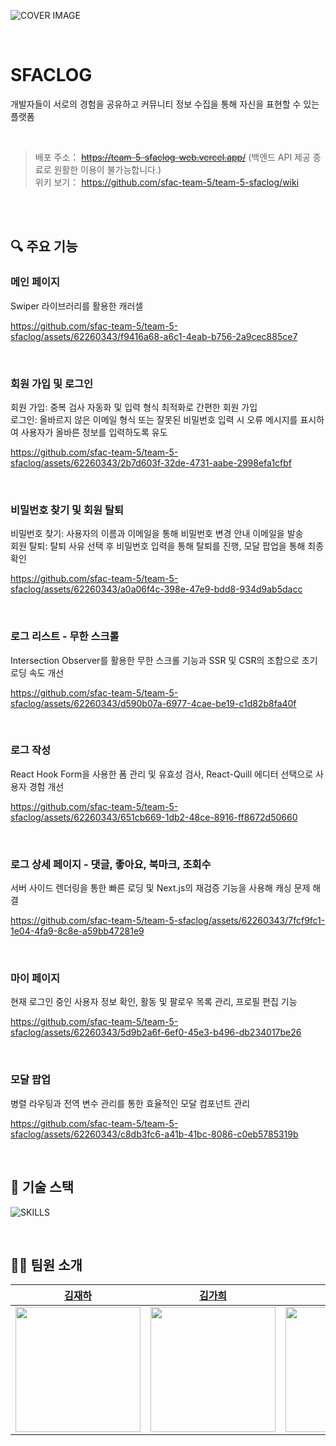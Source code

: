 ![COVER IMAGE](https://github.com/sfac-team-5/team-5-sfaclog/assets/62260343/9756158f-0e99-40e8-ae94-ef988bd13264)

<br />

# SFACLOG
개발자들이 서로의 경험을 공유하고 커뮤니티 정보 수집을 통해 자신을 표현할 수 있는 플랫폼

<br />

> 배포 주소： ~~https://team-5-sfaclog-web.vercel.app/~~ (백엔드 API 제공 종료로 원활한 이용이 불가능합니다.)   
> 위키 보기： https://github.com/sfac-team-5/team-5-sfaclog/wiki

<br />
<br />

## 🔍 주요 기능

### 메인 페이지
Swiper 라이브러리를 활용한 캐러셀

https://github.com/sfac-team-5/team-5-sfaclog/assets/62260343/f9416a68-a6c1-4eab-b756-2a9cec885ce7

<br />

### 회원 가입 및 로그인
회원 가입: 중복 검사 자동화 및 입력 형식 최적화로 간편한 회원 가입  
로그인: 올바르지 않은 이메일 형식 또는 잘못된 비밀번호 입력 시 오류 메시지를 표시하여 사용자가 올바른 정보를 입력하도록 유도

https://github.com/sfac-team-5/team-5-sfaclog/assets/62260343/2b7d603f-32de-4731-aabe-2998efa1cfbf

<br />


### 비밀번호 찾기 및 회원 탈퇴
비밀번호 찾기: 사용자의 이름과 이메일을 통해 비밀번호 변경 안내 이메일을 발송  
회원 탈퇴: 탈퇴 사유 선택 후 비밀번호 입력을 통해 탈퇴를 진행, 모달 팝업을 통해 최종 확인

https://github.com/sfac-team-5/team-5-sfaclog/assets/62260343/a0a06f4c-398e-47e9-bdd8-934d9ab5dacc

<br />


### 로그 리스트 - 무한 스크롤
Intersection Observer를 활용한 무한 스크롤 기능과 SSR 및 CSR의 조합으로 초기 로딩 속도 개선

https://github.com/sfac-team-5/team-5-sfaclog/assets/62260343/d590b07a-6977-4cae-be19-c1d82b8fa40f

<br />


### 로그 작성
React Hook Form을 사용한 폼 관리 및 유효성 검사, React-Quill 에디터 선택으로 사용자 경험 개선

https://github.com/sfac-team-5/team-5-sfaclog/assets/62260343/651cb669-1db2-48ce-8916-ff8672d50660

<br />


### 로그 상세 페이지 - 댓글, 좋아요, 북마크, 조회수
서버 사이드 렌더링을 통한 빠른 로딩 및 Next.js의 재검증 기능을 사용해 캐싱 문제 해결

https://github.com/sfac-team-5/team-5-sfaclog/assets/62260343/7fcf9fc1-1e04-4fa9-8c8e-a59bb47281e9

<br />


### 마이 페이지
현재 로그인 중인 사용자 정보 확인, 활동 및 팔로우 목록 관리, 프로필 편집 기능

https://github.com/sfac-team-5/team-5-sfaclog/assets/62260343/5d9b2a6f-6ef0-45e3-b496-db234017be26

<br />


### 모달 팝업
병렬 라우팅과 전역 변수 관리를 통한 효율적인 모달 컴포넌트 관리

https://github.com/sfac-team-5/team-5-sfaclog/assets/62260343/c8db3fc6-a41b-41bc-8086-c0eb5785319b


<br />

## 🔧 기술 스택
![SKILLS](https://github.com/sfac-team-5/team-5-sfaclog/assets/62260343/6a7293e0-b366-4e1d-9034-42186dc78069)

<br />

## 🧑‍💻 팀원 소개
|[김재하](https://github.com/kimjh0069)|[김가희](https://github.com/soprue)|[박건우](https://github.com/geonwooPark)|[강경서](https://github.com/kangkyeongseo)|
|:---:|:---:|:---:|:---:|
|<img src="https://avatars.githubusercontent.com/u/44434347?v=4" width="200" />|<img src="https://avatars.githubusercontent.com/u/62260343?v=4" width="200">|<img src="https://avatars.githubusercontent.com/u/136573728?v=4" width="200">|<img src="https://avatars.githubusercontent.com/u/45960361?v=4" width="200">|
